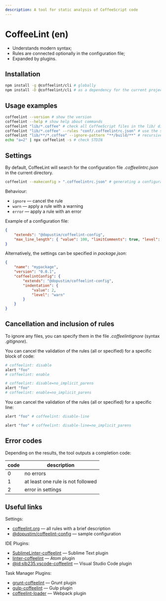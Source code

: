 ```yaml
---
description: A tool for static analysis of CoffeeScript code
---
```


# CoffeeLint (en)

* Understands modern syntax;
* Rules are connected optionally in the configuration file;
* Expanded by plugins.

## Installation

```bash
npm install -g @coffeelint/cli # globally
npm install -D @coffeelint/cli # as a dependency for the current project
```

## Usage examples

```bash
coffeelint --version # show the version
coffeelint --help # show help about commands
coffeelint "lib/*.coffee" # check all CoffeeScript files in the lib/ directory
coffeelint "lib/*.coffee" --rules "conf/.coffeelintrc.json" # use the specified config
coffeelint "lib/**/*.coffee" --ignore-pattern "**/build/**" # recursively, exclude build
echo "a=2" | npx coffeelint -s # check STDIN
```

## Settings

By default, CoffeeLint will search for the configuration file _.coffeelintrc.json_ in the current directory.

```bash
coffeelint --makeconfig > ".coffeelintrc.json" # generating a configuration file
```

Behaviour:

* `ignore` — cancel the rule
* `warn` — apply a rule with a warning
* `error` — apply a rule with an error

Example of a configuration file:

```json
{
    "extends": "@dopustim/coffeelint-config",
    "max_line_length": { "value": 100, "limitComments": true, "level": "warn" }
}
```

Alternatively, the settings can be specified in _package.json_:

```json
{
    "name": "mypackage",
    "version": "0.0.1",
    "coffeelintConfig": {
        "extends": "@dopustim/coffeelint-config",
        "indentation": {
            "value": 2,
            "level": "warn"
        }
    }
}
```

## Cancellation and inclusion of rules

To ignore any files, you can specify them in the file _.coffeelintignore_ (syntax _.gitignore_).

You can cancel the validation of the rules (all or specified) for a specific block of code:

```coffeescript
# coffeelint: disable
alert "foo"
# coffeelint: enable

# coffeelint: disable=no_implicit_parens
alert "foo"
# coffeelint: enable=no_implicit_parens
```

You can cancel the validation of the rules (all or specified) for a specific line:

```coffeescript
alert "foo" # coffeelint: disable-line

alert "foo" # coffeelint: disable-line=no_implicit_parens
```

## Error codes

Depending on the results, the tool outputs a completion code:

| code | description                       |
| ---- | --------------------------------- |
| 0    | no errors                         |
| 1    | at least one rule is not followed |
| 2    | error in settings                 |

## Useful links

Settings:

* [coffeelint.org](http://www.coffeelint.org/#options) — all rules with a brief description
* [@dopustim/coffeelint-config](https://github.com/dopustim/coffeelint-config) — sample configuration

IDE Plugins:

* [SublimeLinter-coffeelint](https://packagecontrol.io/packages/SublimeLinter-coffeelint) — Sublime Text plugin
* [linter-coffeelint](https://atom.io/packages/linter-coffeelint) — Atom plugin
* [@id:slb235.vscode-coffeelint](https://marketplace.visualstudio.com/items?itemName=slb235.vscode-coffeelint) — Visual Studio Code plugin

Task Manager Plugins:

* [grunt-coffeelint](https://www.npmjs.com/package/grunt-coffeelint) — Grunt plugin
* [gulp-coffeelint](https://www.npmjs.com/package/gulp-coffeelint) — Gulp plugin
* [coffeelint-loader](https://www.npmjs.com/package/coffeelint-loader) — Webpack plugin

